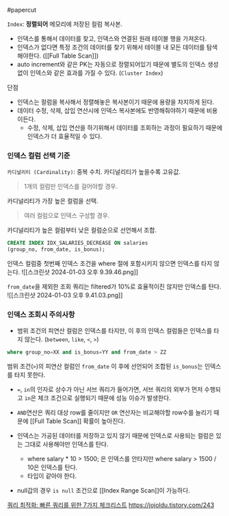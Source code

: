 #papercut 

`Index`: **정렬되어** 메모리에 저장된 컬럼 복사본.

- 인덱스를 통해서 데이터를 찾고, 인덱스와 연결된 원래 테이블 행을 가져온다.
- 인덱스가 없다면 특정 조건의 데이터를 찾기 위해서 테이블 내 모든 데이터를 탐색해야한다. ([[Full Table Scan]])
- auto increment와 같은 PK는 자동으로 정렬되어있기 때문에 별도의 인덱스 생성없이 인덱스와 같은 효과를 가질 수 있다. (`Cluster Index`)

단점
- 인덱스는 컬럼을 복사해서 정렬해놓은 복사본이기 때문에 용량을 차지하게 된다.
- 데이터 수정, 삭제, 삽입 연산시에 인덱스 복사본에도 반영해줘야하기 때문에 비용이든다.
	- 수정, 삭제, 삽입 연산을 하기위해서 데이터를 조회하는 과정이 필요하기 때문에 인덱스가 더 효율적일 수 있다.
### 인덱스 컬럼 선택 기준

`카디널리티 (Cardinality)`: 중복 수치. 카디널리티가 높을수록 고유값.

> 1개의 컬럼만 인덱스를 걸어야할 경우.

카디널리티가 가장 높은 컬럼을 선택.

> 여러 컬럼으로 인덱스 구성할 경우.

카디널리티가 높은 컬럼부터 낮은 컬럼순으로 선언해서 조합.

```sql
CREATE INDEX IDX_SALARIES_DECREASE ON salaries 
(group_no, from_date, is_bonus);
```

인덱스 컬럼중 첫번째 인덱스 조건을 where 절에 포함시키지 않으면 인덱스를 타지 않는다.
![[스크린샷 2024-01-03 오후 9.39.46.png]]

`from_date`을 제외한 조회 쿼리는 filtered가 10%로 효율적이진 않지만 인덱스를 탄다.
![[스크린샷 2024-01-03 오후 9.41.03.png]]
### 인덱스 조회시 주의사항

- 범위 조건의 피연산 컬럼은 인덱스를 타지만, 이 후의 인덱스 컬럼들은 인덱스를 타지 않는다. (`between`, `like`, `<`, `>`)
```sql
where group_no=XX and is_bonus=YY and from_date > ZZ 
```

범위 조건(`>`)의 피연산 컬럼인 `from_date` 이 후에 선언되어 조합된 `is_bonus`는 인덱스를 타지 못한다.

- `=`, `in`의 인자로 상수가 아닌 서브 쿼리가 들어가면, 서브 쿼리의 외부가 먼저 수행되고 `in`은 체크 조건으로 실행되기 때문에 성능 이슈가 발생한다.

- `AND`연산은 쿼리 대상 row를 줄이지만 `OR` 연산자는 비교해야할 row수를 늘리기 때문에 [[Full Table Scan]] 확률이 높아진다.

- 인덱스는 가공된 데이터를 저장하고 있지 않기 때문에 인덱스로 사용되는 컬럼은 있는 그대로 사용해야만 인덱스를 탄다.
	- where salary * 10 > 1500; 은 인덱스를 안타지만 
		where salary > 1500 / 10은 인덱스를 탄다.
	- 타입이 같아야 한다.

- null갑의 경우 `is null` 조건으로 [[Index Range Scan]]이 가능하다.



[쿼리 최적화: 빠른 쿼리를 위한 7가지 체크리스트](https://medium.com/watcha/%EC%BF%BC%EB%A6%AC-%EC%B5%9C%EC%A0%81%ED%99%94-%EC%B2%AB%EA%B1%B8%EC%9D%8C-%EB%B3%B4%EB%8B%A4-%EB%B9%A0%EB%A5%B8-%EC%BF%BC%EB%A6%AC%EB%A5%BC-%EC%9C%84%ED%95%9C-7%EA%B0%80%EC%A7%80-%EC%B2%B4%ED%81%AC-%EB%A6%AC%EC%8A%A4%ED%8A%B8-bafec9d2c073)
https://jojoldu.tistory.com/243